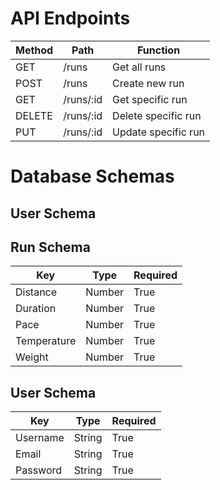 # API Endpoints

| Method | Path      | Function            |
| ------ | --------- | ------------------- |
| GET    | /runs     | Get all runs        |
| POST   | /runs     | Create new run      |
| GET    | /runs/:id | Get specific run    |
| DELETE | /runs/:id | Delete specific run |
| PUT    | /runs/:id | Update specific run |

# Database Schemas

## User Schema

## Run Schema

| Key         | Type   | Required |
| ----------- | ------ | -------- |
| Distance    | Number | True     |
| Duration    | Number | True     |
| Pace        | Number | True     |
| Temperature | Number | True     |
| Weight      | Number | True     |

## User Schema

| Key      | Type   | Required |
| -------- | ------ | -------- |
| Username | String | True     |
| Email    | String | True     |
| Password | String | True     |
